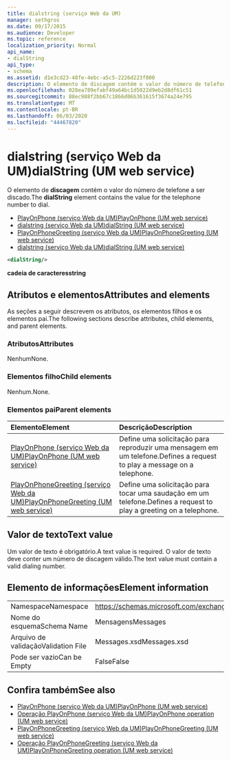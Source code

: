 ```yaml
---
title: dialstring (serviço Web da UM)
manager: sethgros
ms.date: 09/17/2015
ms.audience: Developer
ms.topic: reference
localization_priority: Normal
api_name:
- dialString
api_type:
- schema
ms.assetid: d1e3cd23-48fe-4ebc-a5c5-2226d223f800
description: O elemento de discagem contém o valor do número de telefone a ser discado.
ms.openlocfilehash: 028ea789efabf49a64bc1d5022d9eb2d8df61c51
ms.sourcegitcommit: 88ec988f2bb67c1866d06b361615f3674a24e795
ms.translationtype: MT
ms.contentlocale: pt-BR
ms.lasthandoff: 06/03/2020
ms.locfileid: "44467820"
---
```

# <a name="dialstring-um-web-service"></a><span data-ttu-id="6e53c-103">dialstring (serviço Web da UM)</span><span class="sxs-lookup"><span data-stu-id="6e53c-103">dialString (UM web service)</span></span>

<span data-ttu-id="6e53c-104">O elemento de **discagem** contém o valor do número de telefone a ser discado.</span><span class="sxs-lookup"><span data-stu-id="6e53c-104">The **dialString** element contains the value for the telephone number to dial.</span></span> 
  
- [<span data-ttu-id="6e53c-105">PlayOnPhone (serviço Web da UM)</span><span class="sxs-lookup"><span data-stu-id="6e53c-105">PlayOnPhone (UM web service)</span></span>](playonphone-um-web-service.md) 
- [<span data-ttu-id="6e53c-106">dialstring (serviço Web da UM)</span><span class="sxs-lookup"><span data-stu-id="6e53c-106">dialString (UM web service)</span></span>](dialstring-um-web-service.md) 
- [<span data-ttu-id="6e53c-107">PlayOnPhoneGreeting (serviço Web da UM)</span><span class="sxs-lookup"><span data-stu-id="6e53c-107">PlayOnPhoneGreeting (UM web service)</span></span>](playonphonegreeting-um-web-service.md) 
- [<span data-ttu-id="6e53c-108">dialstring (serviço Web da UM)</span><span class="sxs-lookup"><span data-stu-id="6e53c-108">dialString (UM web service)</span></span>](dialstring-um-web-service.md)
  
```xml
<dialString/>
```

 <span data-ttu-id="6e53c-109">**cadeia de caracteres**</span><span class="sxs-lookup"><span data-stu-id="6e53c-109">**string**</span></span>
## <a name="attributes-and-elements"></a><span data-ttu-id="6e53c-110">Atributos e elementos</span><span class="sxs-lookup"><span data-stu-id="6e53c-110">Attributes and elements</span></span>

<span data-ttu-id="6e53c-111">As seções a seguir descrevem os atributos, os elementos filhos e os elementos pai.</span><span class="sxs-lookup"><span data-stu-id="6e53c-111">The following sections describe attributes, child elements, and parent elements.</span></span>
  
### <a name="attributes"></a><span data-ttu-id="6e53c-112">Atributos</span><span class="sxs-lookup"><span data-stu-id="6e53c-112">Attributes</span></span>

<span data-ttu-id="6e53c-113">Nenhum</span><span class="sxs-lookup"><span data-stu-id="6e53c-113">None.</span></span>
  
### <a name="child-elements"></a><span data-ttu-id="6e53c-114">Elementos filho</span><span class="sxs-lookup"><span data-stu-id="6e53c-114">Child elements</span></span>

<span data-ttu-id="6e53c-115">Nenhum.</span><span class="sxs-lookup"><span data-stu-id="6e53c-115">None.</span></span>
  
### <a name="parent-elements"></a><span data-ttu-id="6e53c-116">Elementos pai</span><span class="sxs-lookup"><span data-stu-id="6e53c-116">Parent elements</span></span>

|<span data-ttu-id="6e53c-117">**Elemento**</span><span class="sxs-lookup"><span data-stu-id="6e53c-117">**Element**</span></span>|<span data-ttu-id="6e53c-118">**Descrição**</span><span class="sxs-lookup"><span data-stu-id="6e53c-118">**Description**</span></span>|
|:-----|:-----|
|[<span data-ttu-id="6e53c-119">PlayOnPhone (serviço Web da UM)</span><span class="sxs-lookup"><span data-stu-id="6e53c-119">PlayOnPhone (UM web service)</span></span>](playonphone-um-web-service.md) <br/> |<span data-ttu-id="6e53c-120">Define uma solicitação para reproduzir uma mensagem em um telefone.</span><span class="sxs-lookup"><span data-stu-id="6e53c-120">Defines a request to play a message on a telephone.</span></span>  <br/> |
|[<span data-ttu-id="6e53c-121">PlayOnPhoneGreeting (serviço Web da UM)</span><span class="sxs-lookup"><span data-stu-id="6e53c-121">PlayOnPhoneGreeting (UM web service)</span></span>](playonphonegreeting-um-web-service.md) <br/> |<span data-ttu-id="6e53c-122">Define uma solicitação para tocar uma saudação em um telefone.</span><span class="sxs-lookup"><span data-stu-id="6e53c-122">Defines a request to play a greeting on a telephone.</span></span>  <br/> |
   
## <a name="text-value"></a><span data-ttu-id="6e53c-123">Valor de texto</span><span class="sxs-lookup"><span data-stu-id="6e53c-123">Text value</span></span>

<span data-ttu-id="6e53c-124">Um valor de texto é obrigatório.</span><span class="sxs-lookup"><span data-stu-id="6e53c-124">A text value is required.</span></span> <span data-ttu-id="6e53c-125">O valor de texto deve conter um número de discagem válido.</span><span class="sxs-lookup"><span data-stu-id="6e53c-125">The text value must contain a valid dialing number.</span></span>
  
## <a name="element-information"></a><span data-ttu-id="6e53c-126">Elemento de informações</span><span class="sxs-lookup"><span data-stu-id="6e53c-126">Element information</span></span>

|||
|:-----|:-----|
|<span data-ttu-id="6e53c-127">Namespace</span><span class="sxs-lookup"><span data-stu-id="6e53c-127">Namespace</span></span>  <br/> |https://schemas.microsoft.com/exchange/services/2006/messages  <br/> |
|<span data-ttu-id="6e53c-128">Nome do esquema</span><span class="sxs-lookup"><span data-stu-id="6e53c-128">Schema Name</span></span>  <br/> |<span data-ttu-id="6e53c-129">Mensagens</span><span class="sxs-lookup"><span data-stu-id="6e53c-129">Messages</span></span>  <br/> |
|<span data-ttu-id="6e53c-130">Arquivo de validação</span><span class="sxs-lookup"><span data-stu-id="6e53c-130">Validation File</span></span>  <br/> |<span data-ttu-id="6e53c-131">Messages.xsd</span><span class="sxs-lookup"><span data-stu-id="6e53c-131">Messages.xsd</span></span>  <br/> |
|<span data-ttu-id="6e53c-132">Pode ser vazio</span><span class="sxs-lookup"><span data-stu-id="6e53c-132">Can be Empty</span></span>  <br/> |<span data-ttu-id="6e53c-133">False</span><span class="sxs-lookup"><span data-stu-id="6e53c-133">False</span></span>  <br/> |
   
## <a name="see-also"></a><span data-ttu-id="6e53c-134">Confira também</span><span class="sxs-lookup"><span data-stu-id="6e53c-134">See also</span></span>

- [<span data-ttu-id="6e53c-135">PlayOnPhone (serviço Web da UM)</span><span class="sxs-lookup"><span data-stu-id="6e53c-135">PlayOnPhone (UM web service)</span></span>](playonphone-um-web-service.md)  
- [<span data-ttu-id="6e53c-136">Operação PlayOnPhone (serviço Web da UM)</span><span class="sxs-lookup"><span data-stu-id="6e53c-136">PlayOnPhone operation (UM web service)</span></span>](playonphone-operation-um-web-service.md)  
- [<span data-ttu-id="6e53c-137">PlayOnPhoneGreeting (serviço Web da UM)</span><span class="sxs-lookup"><span data-stu-id="6e53c-137">PlayOnPhoneGreeting (UM web service)</span></span>](playonphonegreeting-um-web-service.md)  
- [<span data-ttu-id="6e53c-138">Operação PlayOnPhoneGreeting (serviço Web da UM)</span><span class="sxs-lookup"><span data-stu-id="6e53c-138">PlayOnPhoneGreeting operation (UM web service)</span></span>](playonphonegreeting-operation-um-web-service.md)

